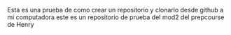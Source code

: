 Esta es una prueba de como crear un repositorio y clonarlo desde github a mi computadora
este es un repositorio de prueba del mod2 del prepcourse de Henry
